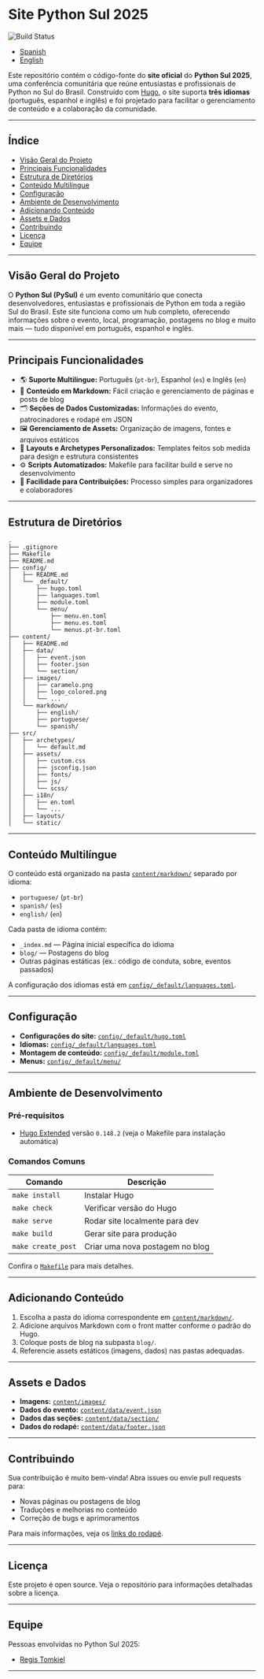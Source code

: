 # Site Python Sul 2025

![Build Status](https://github.com/tomkiel/python-sul-2025/actions/workflows/build.yml/badge.svg)

- [Spanish](./README-pt.md)
- [English](./README-en.md)

Este repositório contém o código-fonte do **site oficial** do **Python Sul 2025**, uma conferência comunitária que reúne entusiastas e profissionais de Python no Sul do Brasil. Construído com [Hugo](https://gohugo.io/), o site suporta **três idiomas** (português, espanhol e inglês) e foi projetado para facilitar o gerenciamento de conteúdo e a colaboração da comunidade.

---

## Índice

- [Visão Geral do Projeto](#visão-geral-do-projeto)  
- [Principais Funcionalidades](#principais-funcionalidades)  
- [Estrutura de Diretórios](#estrutura-de-diretórios)  
- [Conteúdo Multilíngue](#conteúdo-multilíngue)  
- [Configuração](#configuração)  
- [Ambiente de Desenvolvimento](#ambiente-de-desenvolvimento)  
- [Adicionando Conteúdo](#adicionando-conteúdo)  
- [Assets e Dados](#assets-e-dados)  
- [Contribuindo](#contribuindo)  
- [Licença](#licença)  
- [Equipe](#equipe)

---

## Visão Geral do Projeto

O **Python Sul (PySul)** é um evento comunitário que conecta desenvolvedores, entusiastas e profissionais de Python em toda a região Sul do Brasil. Este site funciona como um hub completo, oferecendo informações sobre o evento, local, programação, postagens no blog e muito mais — tudo disponível em português, espanhol e inglês.

---

## Principais Funcionalidades

- 🌎 **Suporte Multilíngue:** Português (`pt-br`), Espanhol (`es`) e Inglês (`en`)  
- 📄 **Conteúdo em Markdown:** Fácil criação e gerenciamento de páginas e posts de blog  
- 🗂️ **Seções de Dados Customizadas:** Informações do evento, patrocinadores e rodapé em JSON  
- 🖼️ **Gerenciamento de Assets:** Organização de imagens, fontes e arquivos estáticos  
- 🎨 **Layouts e Archetypes Personalizados:** Templates feitos sob medida para design e estrutura consistentes  
- ⚙️ **Scripts Automatizados:** Makefile para facilitar build e serve no desenvolvimento  
- 🤝 **Facilidade para Contribuições:** Processo simples para organizadores e colaboradores

---

## Estrutura de Diretórios

```plaintext
.
├── .gitignore
├── Makefile
├── README.md
├── config/
│   ├── README.md
│   └── _default/
│       ├── hugo.toml
│       ├── languages.toml
│       ├── module.toml
│       └── menu/
│           ├── menu.en.toml
│           ├── menu.es.toml
│           └── menus.pt-br.toml
├── content/
│   ├── README.md
│   ├── data/
│   │   ├── event.json
│   │   ├── footer.json
│   │   └── section/
│   ├── images/
│   │   ├── caramelo.png
│   │   ├── logo_colored.png
│   │   └── ...
│   └── markdown/
│       ├── english/
│       ├── portuguese/
│       └── spanish/
├── src/
│   ├── archetypes/
│   │   └── default.md
│   ├── assets/
│   │   ├── custom.css
│   │   ├── jsconfig.json
│   │   ├── fonts/
│   │   ├── js/
│   │   └── scss/
│   ├── i18n/
│   │   ├── en.toml
│   │   └── ...
│   ├── layouts/
│   └── static/
```

---

## Conteúdo Multilíngue

O conteúdo está organizado na pasta [`content/markdown/`](content/README.md) separado por idioma:

- `portuguese/` (`pt-br`)  
- `spanish/` (`es`)  
- `english/` (`en`)  

Cada pasta de idioma contém:  
- `_index.md` — Página inicial específica do idioma  
- `blog/` — Postagens do blog  
- Outras páginas estáticas (ex.: código de conduta, sobre, eventos passados)

A configuração dos idiomas está em [`config/_default/languages.toml`](config/_default/languages.toml).

---

## Configuração

- **Configurações do site:** [`config/_default/hugo.toml`](config/_default/hugo.toml)  
- **Idiomas:** [`config/_default/languages.toml`](config/_default/languages.toml)  
- **Montagem de conteúdo:** [`config/_default/module.toml`](config/_default/module.toml)  
- **Menus:** [`config/_default/menu/`](config/_default/menu/)

---

## Ambiente de Desenvolvimento

### Pré-requisitos

- [Hugo Extended](https://gohugo.io/getting-started/installing/) versão `0.148.2` (veja o Makefile para instalação automática)

### Comandos Comuns

| Comando               | Descrição                        |
|-----------------------|---------------------------------|
| `make install`        | Instalar Hugo                   |
| `make check`          | Verificar versão do Hugo        |
| `make serve`          | Rodar site localmente para dev  |
| `make build`          | Gerar site para produção        |
| `make create_post`    | Criar uma nova postagem no blog |

Confira o [`Makefile`](Makefile) para mais detalhes.

---

## Adicionando Conteúdo

1. Escolha a pasta do idioma correspondente em [`content/markdown/`](content/README.md).  
2. Adicione arquivos Markdown com o front matter conforme o padrão do Hugo.  
3. Coloque posts de blog na subpasta `blog/`.  
4. Referencie assets estáticos (imagens, dados) nas pastas adequadas.

---

## Assets e Dados

- **Imagens:** [`content/images/`](content/images/)  
- **Dados do evento:** [`content/data/event.json`](content/data/event.json)  
- **Dados das seções:** [`content/data/section/`](content/data/section/)  
- **Dados do rodapé:** [`content/data/footer.json`](content/data/footer.json)

---

## Contribuindo

Sua contribuição é muito bem-vinda! Abra issues ou envie pull requests para:

- Novas páginas ou postagens de blog  
- Traduções e melhorias no conteúdo  
- Correção de bugs e aprimoramentos

Para mais informações, veja os [links do rodapé](content/data/footer.json).

---

## Licença

Este projeto é open source. Veja o repositório para informações detalhadas sobre a licença.

---

## Equipe

Pessoas envolvidas no Python Sul 2025:

- [Regis Tomkiel](http://tomkiel.com.br)

---
